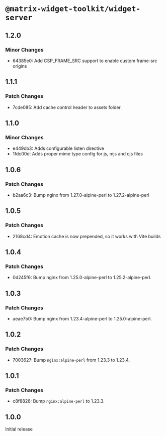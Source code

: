 # `@matrix-widget-toolkit/widget-server`

## 1.2.0

### Minor Changes

- 64385e0: Add CSP_FRAME_SRC support to enable custom frame-src origins

## 1.1.1

### Patch Changes

- 7cde085: Add cache control header to assets folder.

## 1.1.0

### Minor Changes

- e449db3: Adds configurable listen directive
- 1fdc00d: Adds proper mime type config for js, mjs and cjs files

## 1.0.6

### Patch Changes

- b2aa6c3: Bump nginx from 1.27.0-alpine-perl to 1.27.2-alpine-perl

## 1.0.5

### Patch Changes

- 2168cd4: Emotion cache is now prepended, so it works with Vite builds

## 1.0.4

### Patch Changes

- 0d245f6: Bump nginx from 1.25.0-alpine-perl to 1.25.2-alpine-perl.

## 1.0.3

### Patch Changes

- aeae7b0: Bump nginx from 1.23.4-alpine-perl to 1.25.0-alpine-perl.

## 1.0.2

### Patch Changes

- 7003627: Bump `nginx:alpine-perl` from 1.23.3 to 1.23.4.

## 1.0.1

### Patch Changes

- c8f8826: Bump `nginx:alpine-perl` to 1.23.3.

## 1.0.0

Initial release
